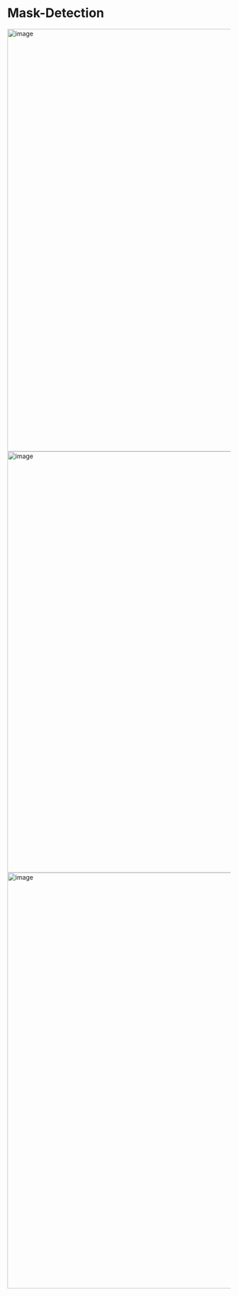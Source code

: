 # Mask-Detection
<img width="953" alt="image" src="https://github.com/user-attachments/assets/566b863f-61db-4679-ab06-fc6fadeff6b1">
<img width="950" alt="image" src="https://github.com/user-attachments/assets/65762d7b-264b-4cd3-afa9-9610cb41ea38">
<img width="938" alt="image" src="https://github.com/user-attachments/assets/041e6b98-2c23-41c5-a3db-d88f12559456">

